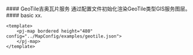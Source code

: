 <cn>
#### GeoTile吉奥瓦片服务
通过配置文件初始化渲染GeoTile类型GIS服务图层。
</cn>

<us>
#### basic
xx.
</us>

```tpl
<template>
	<pj-map bordered height="480" config="../MapConfig/examples/geotile.json">
	</pj-map>
</template>
```
